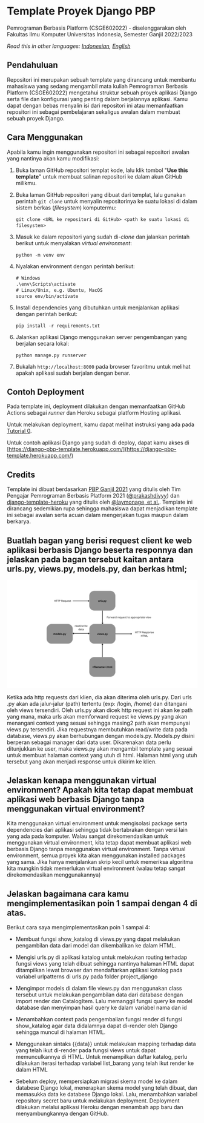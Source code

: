 # Template Proyek Django PBP

Pemrograman Berbasis Platform (CSGE602022) - diselenggarakan oleh Fakultas Ilmu Komputer Universitas Indonesia, Semester Ganjil 2022/2023

*Read this in other languages: [Indonesian](README.md), [English](README.en.md)*

## Pendahuluan

Repositori ini merupakan sebuah template yang dirancang untuk membantu mahasiswa yang sedang mengambil mata kuliah Pemrograman Berbasis Platform (CSGE602022) mengetahui struktur sebuah proyek aplikasi Django serta file dan konfigurasi yang penting dalam berjalannya aplikasi. Kamu dapat dengan bebas menyalin isi dari repositori ini atau memanfaatkan repositori ini sebagai pembelajaran sekaligus awalan dalam membuat sebuah proyek Django.

## Cara Menggunakan

Apabila kamu ingin menggunakan repositori ini sebagai repositori awalan yang nantinya akan kamu modifikasi:

1. Buka laman GitHub repositori templat kode, lalu klik tombol "**Use this template**"
   untuk membuat salinan repositori ke dalam akun GitHub milikmu.
2. Buka laman GitHub repositori yang dibuat dari templat, lalu gunakan perintah
   `git clone` untuk menyalin repositorinya ke suatu lokasi di dalam sistem
   berkas (_filesystem_) komputermu:

   ```shell
   git clone <URL ke repositori di GitHub> <path ke suatu lokasi di filesystem>
   ```
3. Masuk ke dalam repositori yang sudah di-_clone_ dan jalankan perintah berikut
   untuk menyalakan _virtual environment_:

   ```shell
   python -m venv env
   ```
4. Nyalakan environment dengan perintah berikut:

   ```shell
   # Windows
   .\env\Scripts\activate
   # Linux/Unix, e.g. Ubuntu, MacOS
   source env/bin/activate
   ```
5. Install dependencies yang dibutuhkan untuk menjalankan aplikasi dengan perintah berikut:

   ```shell
   pip install -r requirements.txt
   ```

6. Jalankan aplikasi Django menggunakan server pengembangan yang berjalan secara
   lokal:

   ```shell
   python manage.py runserver
   ```
7. Bukalah `http://localhost:8000` pada browser favoritmu untuk melihat apakah aplikasi sudah berjalan dengan benar.

## Contoh Deployment 

Pada template ini, deployment dilakukan dengan memanfaatkan GitHub Actions sebagai _runner_ dan Heroku sebagai platform Hosting aplikasi. 

Untuk melakukan deployment, kamu dapat melihat instruksi yang ada pada [Tutorial 0](https://pbp-fasilkom-ui.github.io/ganjil-2023/assignments/tutorial/tutorial-0).

Untuk contoh aplikasi Django yang sudah di deploy, dapat kamu akses di [https://django-pbp-template.herokuapp.com/](https://django-pbp-template.herokuapp.com/)

## Credits

Template ini dibuat berdasarkan [PBP Ganjil 2021](https://gitlab.com/PBP-2021/pbp-lab) yang ditulis oleh Tim Pengajar Pemrograman Berbasis Platform 2021 ([@prakashdivyy](https://gitlab.com/prakashdivyy)) dan [django-template-heroku](https://github.com/laymonage/django-template-heroku) yang ditulis oleh [@laymonage, et al.](https://github.com/laymonage). Template ini dirancang sedemikian rupa sehingga mahasiswa dapat menjadikan template ini sebagai awalan serta acuan dalam mengerjakan tugas maupun dalam berkarya.

## Buatlah bagan yang berisi request client ke web aplikasi berbasis Django beserta responnya dan jelaskan pada bagan tersebut kaitan antara urls.py, views.py, models.py, dan berkas html;
![This is an image](/katalog/asset/urls.py.png)

Ketika ada http requests dari klien, dia akan diterima oleh urls.py. Dari urls .py akan ada jalur-jalur (path) tertentu (exp: /login, /home) dan ditangani oleh views tersendiri. Oleh urls.py akan dicek http request ini akan ke path yang mana, maka urls akan memforward request ke views.py yang akan menangani context yang sesuai sehingga masing2 path akan mempunyai views.py tersendiri. Jika requestnya membutuhkan read/write data pada database, views.py akan berhubungan dengan models.py. Models.py disini berperan sebagai manager dari data user. Dikarenakan data perlu ditunjukkan ke user, maka views.py akan mengambil template yang sesuai untuk membuat halaman context yang utuh di html. Halaman html yang utuh tersebut yang akan menjadi response untuk dikirim ke klien. 

## Jelaskan kenapa menggunakan virtual environment? Apakah kita tetap dapat membuat aplikasi web berbasis Django tanpa menggunakan virtual environment?

Kita menggunakan virtual environment untuk mengisolasi package serta dependencies dari aplikasi sehingga tidak bertabrakan dengan versi lain yang ada pada komputer. Walau sangat direkomendasikan untuk menggunakan virtual environment, kita tetap dapat membuat aplikasi web berbasis Django tanpa menggunakan virtual environment. Tanpa virtual environment, semua proyek kita akan menggunakan installed packages yang sama. Jika hanya menjalankan skrip kecil untuk memeriksa algoritma kita mungkin tidak memerlukan virtual environment (walau tetap sangat direkomendasikan menggunakannya)

## Jelaskan bagaimana cara kamu mengimplementasikan poin 1 sampai dengan 4 di atas.

Berikut cara saya mengimplementasikan poin 1 sampai 4:
- Membuat fungsi show_katalog di views.py yang dapat melakukan pengambilan data dari model dan dikembalikan ke dalam HTML.

- Mengisi urls.py di aplikasi katalog untuk melakukan routing terhadap fungsi views yang telah dibuat sehingga nantinya halaman HTML dapat ditampilkan lewat browser dan mendaftarkan aplikasi katalog pada variabel urlpatterns di urls.py pada folder project_django 

- Mengimpor models di dalam file views.py dan menggunakan class tersebut untuk melakukan pengambilan data dari database dengan import render dan CatalogItem. Lalu memanggil fungsi query ke model database dan menyimpan hasil query ke dalam variabel nama dan id

- Menambahkan context pada pengembalian fungsi render di fungsi show_katalog agar data didalamnya dapat di-render oleh Django sehingga muncul di halaman HTML.

- Menggunakan sintaks {{data}} untuk melakukan mapping terhadap data yang telah ikut di-render pada fungsi views untuk dapat memunculkannya di HTML. Untuk menampilkan daftar katalog, perlu dilakukan iterasi terhadap variabel list_barang yang telah ikut render ke dalam HTML

- Sebelum deploy, mempersiapkan migrasi skema model ke dalam databese Django lokal, menerapkan skema model yang telah dibuat, dan memasukka data ke databese Django lokal. Lalu, menambahkan variabel repository secret baru untuk melakukan deployment. Deployment dilakukan melalui aplikasi Heroku dengan menambah app baru dan menyambungkannya dengan GitHub.




